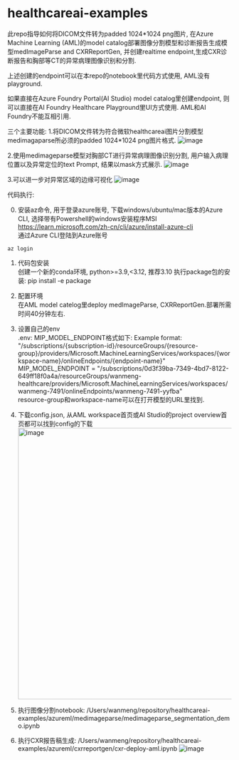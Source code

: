# healthcareai-examples

此repo指导如何将DICOM文件转为padded 1024*1024 png图片, 在Azure Machine Learning (AML)的model catalog部署图像分割模型和诊断报告生成模型medImageParse and CXRReportGen, 并创建realtime endpoint,生成CXR诊断报告和胸部等CT的异常病理图像识别和分割.

上述创建的endpoint可以在本repo的notebook里代码方式使用, AML没有playground.

如果直接在Azure Foundry Portal(AI Studio) model catalog里创建endpoint, 则可以直接在AI Foundry Healthcare Playground里UI方式使用. AML和AI Foundry不能互相引用.

三个主要功能:
1.将DICOM文件转为符合微软healthcareai图片分割模型medimagaparse所必须的padded 1024*1024 png图片格式.
![image](https://github.com/user-attachments/assets/3d7333ad-d259-4356-bf4e-8b166788e698)

2.使用medimageparse模型对胸部CT进行异常病理图像识别分割, 用户输入病理位置以及异常定位的text Prompt, 结果以mask方式展示.
![image](https://github.com/user-attachments/assets/131e0fc8-fa56-4372-a476-462ae6e15d1a)

3.可以进一步对异常区域的边缘可视化
![image](https://github.com/user-attachments/assets/893bf5ab-c26a-4a24-b804-8d6dff59fd14)

代码执行:

0. 安装az命令, 用于登录azure账号, 下载windows/ubuntu/mac版本的Azure CLI, 选择带有Powershell的windows安装程序MSI  
https://learn.microsoft.com/zh-cn/cli/azure/install-azure-cli  
通过Azure CLI登陆到Azure账号
```
az login
```

1. 代码包安装  
   创建一个新的conda环境,  python>=3.9,<3.12, 推荐3.10
   执行package包的安装:   pip install -e package
   
3. 配置环境  
  在AML model catelog里deploy medImageParse, CXRReportGen.部署所需时间40分钟左右.
4. 设置自己的env  
.env: MIP_MODEL_ENDPOINT格式如下: 
Example format: "/subscriptions/{subscription-id}/resourceGroups/{resource-group}/providers/Microsoft.MachineLearningServices/workspaces/{workspace-name}/onlineEndpoints/{endpoint-name}"
MIP_MODEL_ENDPOINT = "/subscriptions/0d3f39ba-7349-4bd7-8122-649ff18f0a4a/resourceGroups/wanmeng-healthcare/providers/Microsoft.MachineLearningServices/workspaces/wanmeng-7491/onlineEndpoints/wanmeng-7491-yyfba"  
resource-group和workspace-name可以在打开模型的URL里找到.

5. 下载config.json, 从AML workspace首页或AI Studio的project overview首页都可以找到config的下载
   <img width="609" alt="image" src="https://github.com/user-attachments/assets/5b70e0fe-fae5-4a2d-8f5d-669afa778775" />

6. 执行图像分割notebook: /Users/wanmeng/repository/healthcareai-examples/azureml/medimageparse/medimageparse_segmentation_demo.ipynb  
7. 执行CXR报告稿生成: /Users/wanmeng/repository/healthcareai-examples/azureml/cxrreportgen/cxr-deploy-aml.ipynb
![image](https://github.com/user-attachments/assets/21f7cf8e-257a-43fd-bade-aed9d817a08b)
